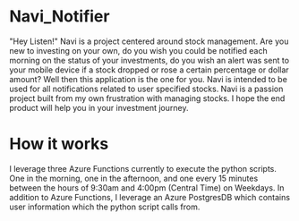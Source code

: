 # Navi_Notifier
"Hey Listen!" Navi is a project centered around stock management. Are you new to investing on your own, do you wish you could be notified each morning on the status of your investments, do you wish an alert was sent to your mobile device if a stock dropped or rose a certain percentage or dollar amount? Well then this application is the one for you. Navi is intended to be used for all notifications related to user specified stocks. Navi is a passion project built from my own frustration with managing stocks. I hope the end product will help you in your investment journey. 

# How it works
I leverage three Azure Functions currently to execute the python scripts. One in the morning, one in the afternoon, and one every 15 minutes between the hours of 9:30am and 4:00pm (Central Time) on Weekdays. In addition to Azure Functions, I leverage an Azure PostgresDB which contains user information which the python script calls from.

